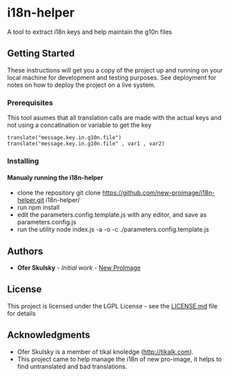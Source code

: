 # i18n-helper

A tool to extract i18n keys and help maintain the g10n files

## Getting Started

These instructions will get you a copy of the project up and running on your local machine for development and testing purposes. See deployment for notes on how to deploy the project on a live system.

### Prerequisites

This tool asumes that all translation calls are made with the actual keys and not using a concatination or variable to get the key

```
translate("message.key.in.g10n.file")
translate("message.key.in.g10n.file" , var1 , var2)
```

### Installing

#### Manualy running the i18n-helper
* clone the repository
	git clone https://github.com/new-proimage/i18n-helper.git i18n-helper/
* run npm install
* edit the parameters.config.template.js with any editor, and save as parameters.config.js
* run the utility
	node index.js -a -o -c ./parameters.config.template.js

## Authors

* **Ofer Skulsky** - *Initial work* - [New ProImage](http://www.new-proimage.com/)

## License

This project is licensed under the LGPL License - see the [LICENSE.md](LICENSE.md) file for details

## Acknowledgments

* Ofer Skulsky is a member of tikal knoledge (http://tikalk.com).
* This project came to help manage the i18n of new pro-image, it helps to find untranslated and bad translations. 
